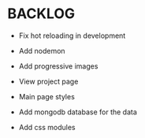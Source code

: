 # BACKLOG

* Fix hot reloading in development
* Add nodemon

* Add progressive images
* View project page
* Main page styles
* Add mongodb database for the data
* Add css modules

